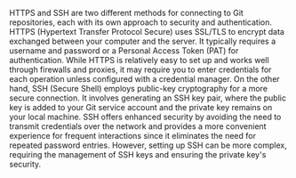 HTTPS and SSH are two different methods for connecting to Git repositories, each with its own approach to security and authentication. HTTPS (Hypertext Transfer Protocol Secure) uses SSL/TLS to encrypt data exchanged between your computer and the server. It typically requires a username and password or a Personal Access Token (PAT) for authentication. While HTTPS is relatively easy to set up and works well through firewalls and proxies, it may require you to enter credentials for each operation unless configured with a credential manager. On the other hand, SSH (Secure Shell) employs public-key cryptography for a more secure connection. It involves generating an SSH key pair, where the public key is added to your Git service account and the private key remains on your local machine. SSH offers enhanced security by avoiding the need to transmit credentials over the network and provides a more convenient experience for frequent interactions since it eliminates the need for repeated password entries. However, setting up SSH can be more complex, requiring the management of SSH keys and ensuring the private key's security.